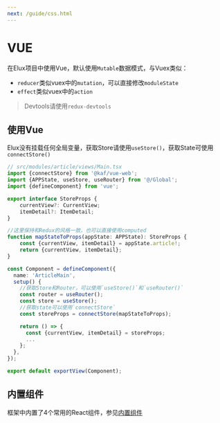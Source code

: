 ```yaml
---
next: /guide/css.html
---
```


# VUE

在Elux项目中使用Vue，默认使用`Mutable`数据模式，与Vuex类似：

- `reducer`类似vuex中的`mutation`，可以直接修改`moduleState`
- `effect`类似vuex中的`action`

> Devtools请使用`redux-devtools`

## 使用Vue

Elux没有挂载任何全局变量，获取Store请使用`useStore()`，获取State可使用`connectStore()`

```ts
// src/modules/article/views/Main.tsx
import {connectStore} from '@kaf/vue-web';
import {APPState, useStore, useRouter} from '@/Global';
import {defineComponent} from 'vue';

export interface StoreProps {
    currentView?: CurrentView;
    itemDetail?: ItemDetail;
}

//这里保持和Redux的风格一致，也可以直接使用computed
function mapStateToProps(appState: APPState): StoreProps {
    const {currentView, itemDetail} = appState.article!;
    return {currentView, itemDetail};
}

const Component = defineComponent({
  name: 'ArticleMain',
  setup() {
    //获取Store和Router，可以使用`useStore()`和`useRouter()`
    const router = useRouter();
    const store = useStore();
    //获取state可以使用`connectStore`
    const storeProps = connectStore(mapStateToProps);

    return () => {
      const {currentView, itemDetail} = storeProps;
      ...
    };
  },
});

export default exportView(Component);
```

## 内置组件

框架中内置了4个常用的React组件，参见[内置组件](/guide/basics/view.html#内置组件)
